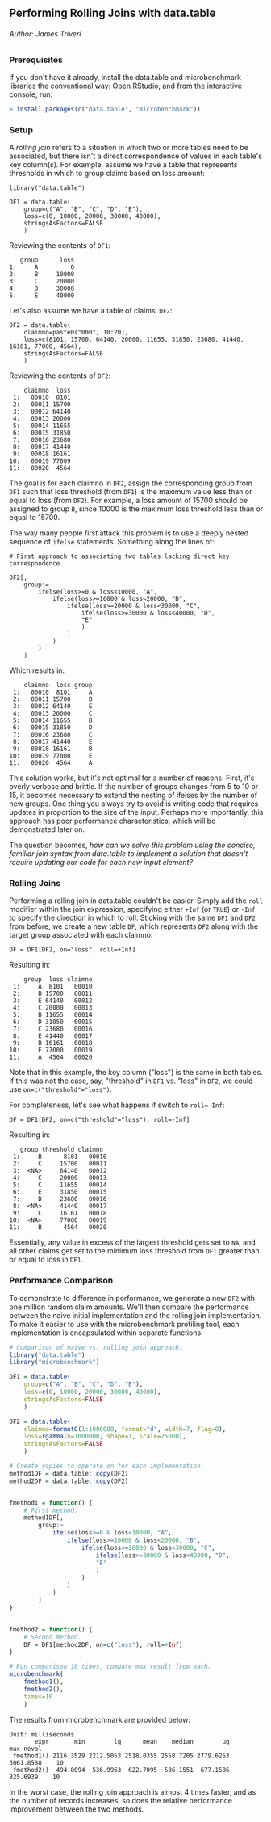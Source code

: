 
## Performing Rolling Joins with data.table
###### Author: James Triveri

### Prerequisites

If you don't have it already, install the data.table and microbenchmark libraries the conventional way: Open RStudio, and from the interactive console, run:

```R
> install.packages(c("data.table", "microbenchmark"))
```

### Setup

A *rolling join* refers to a situation in which two or more tables need to be associated, but 
there isn't a direct correspondence of values in each table's key column(s). For example, assume
we have a table that represents thresholds in which to group claims based on loss amount:


```
library("data.table")

DF1 = data.table(
    group=c("A", "B", "C", "D", "E"),
    loss=c(0, 10000, 20000, 30000, 40000),
    stringsAsFactors=FALSE
    )
```

Reviewing the contents of `DF1`:

```
   group      loss
1:     A         0
2:     B     10000
3:     C     20000
4:     D     30000
5:     E     40000
```

Let's also assume we have a table of claims, `DF2`:

```
DF2 = data.table(
    claimno=paste0("000", 10:20),
    loss=c(8101, 15700, 64140, 20000, 11655, 31850, 23680, 41440, 16161, 77000, 4564),
    stringsAsFactors=FALSE
    )
```

Reviewing the contents of `DF2`:

```
    claimno  loss
 1:   00010  8101
 2:   00011 15700
 3:   00012 64140
 4:   00013 20000
 5:   00014 11655
 6:   00015 31850
 7:   00016 23680
 8:   00017 41440
 9:   00018 16161
10:   00019 77009
11:   00020  4564
```

The goal is for each claimno in `DF2`, assign the corresponding group from `DF1` such that loss threshold (from `DF1`) is the maximum value less than or equal to loss (from `DF2`). For example, a loss amount of 15700 should be assigned to group `B`, since 10000 is the maximum loss threshold less than or equal to 15700. 

The way many people first attack this problem is to use a deeply nested sequence of `ifelse` statements. Something along the lines of:

```
# First approach to associating two tables lacking direct key correspondence.

DF2[,
    group:=
        ifelse(loss>=0 & loss<10000, "A",
            ifelse(loss>=10000 & loss<20000, "B",
                ifelse(loss>=20000 & loss<30000, "C",
                    ifelse(loss>=30000 & loss<40000, "D",
                    "E"
                    )
                )
            )
        )   
    ]
```

Which results in:

```
    claimno  loss group
 1:   00010  8101     A
 2:   00011 15700     B
 3:   00012 64140     E
 4:   00013 20000     C
 5:   00014 11655     B
 6:   00015 31850     D
 7:   00016 23680     C
 8:   00017 41440     E
 9:   00018 16161     B
10:   00019 77000     E
11:   00020  4564     A
```

This solution works, but it's not optimal for a number of reasons. First, it's overly verbose and brittle. If the number of groups changes from 5 to 10 or 15, it becomes necessary to extend the nesting of ifelses by the number of new groups. One thing you always try to avoid is writing code that requires updates in proportion to the size of the input. Perhaps more importantly, this approach has poor performance characteristics, which will be demonstrated later on.

The question becomes, *how can we solve this problem using the concise, familiar join syntax from data.table to implement a solution that doesn't require updating our code for each new input element?*


### Rolling Joins 

Performing a rolling join in data.table couldn't be easier. Simply add the `roll` modifier within the join expression, 
specifying either `+Inf` (or `TRUE`) or `-Inf` to specify the direction in which to roll. Sticking with the same `DF1` and `DF2` from before, we create a new table `DF`, which represents `DF2` along with the target group associated with each claimno:

```
DF = DF1[DF2, on="loss", roll=+Inf]
```

Resulting in:

```
    group  loss claimno
 1:     A  8101   00010
 2:     B 15700   00011
 3:     E 64140   00012
 4:     C 20000   00013
 5:     B 11655   00014
 6:     D 31850   00015
 7:     C 23680   00016
 8:     E 41440   00017
 9:     B 16161   00018
10:     E 77000   00019
11:     A  4564   00020
```

Note that in this example, the key column ("loss") is the same in both tables. If this was not the case, say, "threshold" in `DF1` vs. "loss" in `DF2`, we could use  `on=c("threshold"="loss")`.

For completeness, let's see what happens if switch to `roll=-Inf`:

```
DF = DF1[DF2, on=c("threshold"="loss"), roll=-Inf]
```

Resulting in:

```
   group threshold claimno
 1:     B      8101   00010
 2:     C     15700   00011
 3:  <NA>     64140   00012
 4:     C     20000   00013
 5:     C     11655   00014
 6:     E     31850   00015
 7:     D     23680   00016
 8:  <NA>     41440   00017
 9:     C     16161   00018
10:  <NA>     77000   00019
11:     B      4564   00020
```

Essentially, any value in excess of the largest threshold gets set to `NA`, and all other claims get set to the minimum loss threshold from `DF1` greater than or equal to loss in `DF1`.



### Performance Comparison 

To demonstrate to difference in performance, we generate a new `DF2` with one million random claim amounts. We'll then compare the performance between the naive initial implementation and the rolling join implementation. To make it easier to use with the microbenchmark profiling tool, each implementation is encapsulated within separate functions:

```R
# Comparison of naive vs. rolling join approach.
library("data.table")
library("microbenchmark")

DF1 = data.table(
    group=c("A", "B", "C", "D", "E"),
    loss=c(0, 10000, 20000, 30000, 40000),
    stringsAsFactors=FALSE
    )

DF2 = data.table(
    claimno=formatC(1:1000000, format="d", width=7, flag=0),
    loss=rgamma(n=1000000, shape=1, scale=25000),
    stringsAsFactors=FALSE
    )

# Create copies to operate on for each implementation. 
method1DF = data.table::copy(DF2)
method2DF = data.table::copy(DF2)


fmethod1 = function() {
    # First method. 
    method1DF[,
        group:=
            ifelse(loss>=0 & loss<10000, "A",
                ifelse(loss>=10000 & loss<20000, "B",
                    ifelse(loss>=20000 & loss<30000, "C",
                        ifelse(loss>=30000 & loss<40000, "D",
                        "E"
                        )
                    )
                )
            )   
        ]
}


fmethod2 = function() {
    # Second method.
    DF = DF1[method2DF, on=c("loss"), roll=+Inf]
}

# Run comparison 10 times, compare max result from each. 
microbenchmark(
    fmethod1(), 
    fmethod2(), 
    times=10
    )
```

The results from microbenchmark are provided below:

```
Unit: milliseconds
       expr       min        lq      mean    median        uq       max neval
 fmethod1() 2116.3529 2212.5053 2518.0355 2558.7205 2779.6253 3061.8588    10
 fmethod2()  494.8094  536.9963  622.7095  586.1551  677.1586  825.6939    10
```

In the worst case, the rolling join approach is almost 4 times faster, and as the number of records increases, so does the relative performance improvement between the two methods. 
